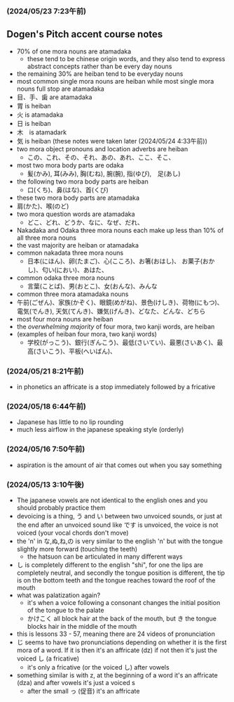 ### (2024/05/23 7:23午前)
## Dogen's Pitch accent course notes
- 70% of one mora nouns are atamadaka
  - these tend to be chinese origin words, and they also tend to express abstract concepts rather than be every day nouns
- the remaining 30% are heiban tend to be everyday nouns
- most common single mora nouns are heiban while most single mora nouns full stop are atamadaka
- 目、手、歯 are atamadaka
- 胃 is heiban
- 火 is atamadaka
- 日 is heiban
- 木　is atamadark
- 気 is heiban
(these notes were taken later (2024/05/24 4:33午前))
- two mora object pronouns and location adverbs are heiban
  - この、これ、その、それ、あの、あれ、ここ、そこ、
- most two mora body parts are odaka
  - 髪(かみ), 耳(みみ), 胸(むね), 腕(腕), 指(ゆび),　足(あし)
- the following two mora body parts are heiban
  - 口(くち)、鼻(はな)、首(くび)
- these two mora body parts are atamadaka
 - 肩(かた)、喉(のど)
- two mora question words are atamadaka
  - どこ、どれ、どうか、なに、なぜ、だれ、
- Nakadaka and Odaka three mora nouns each make up less than 10% of all three mora nouns
- the vast majority are heiban or atamadaka
- common nakadata three mora nouns
  - 日本(にほん)、卵(たまご)、心(こころ)、お箸(おはし)、 お菓子(おかし)、匂い(におい)、あはた、
- common odaka three mora nouns
  - 言葉(ことば)、男(おとこ)、女(おんな)、みんな
- common three mora atamadaka nouns
 - 午前(ごぜん)、家族(かぞく)、眼鏡(めがね)、景色(けしき)、荷物(にもつ)、電気(でんき), 天気(てんき)、嫌気(げんき)、どなた、どんな、どちら
- most four mora nouns are heiban
- the *overwhelming majority* of four mora, two kanji words, are heiban
- (examples of heiban four mora, two kanji words)
  - 学校(がっこう)、銀行(ぎんこう)、最低(さいてい)、最悪(さいあく)、最高(さいこう)、平板(へいばん)、



### (2024/05/21 8:21午前)
- in phonetics an affricate is a stop immediately followed by a fricative


### (2024/05/18 6:44午前)
- Japanese has little to no lip rounding
- much less airflow in the japanese speaking style (orderly)



### (2024/05/16 7:50午前)
- aspiration is the amount of air that comes out when you say something



### (2024/05/13 3:10午後)
- The japanese vowels are not identical to the english ones and you should probably practice them
- devoicing is a thing, う and い between two unvoiced sounds, or just at the end after an unvoiced sound like です is unvoiced, the voice is not voiced (your vocal chords don't move)
- the 'n' in な,ぬ,ね,の is very similar to the english 'n' but with the tongue slightly more forward (touching the teeth)
  - the hatsuon can be articulated in many different ways
- し is completely different to the english "shi", for one the lips are completely neutral, and secondly the tongue position is different, the tip is on the bottom teeth and the tongue reaches toward the roof of the mouth
- what was palatization again?
  - it's when a voice following a consonant changes the initial position of the tongue to the palate
  - かけこく all block hair at the back of the mouth, but き the tongue blocks hair in the middle of the mouth
- this is lessons 33 - 57, meaning there are 24 videos of pronunciation
- じ seems to have two pronunciations depending on whether it is the first mora of a word. If it is then it's an affricate (dz) if not then it's just the voiced し (a fricative)
  - it's only a fricative (or the voiced し) after vowels
- something similar is with z, at the beginning of a word it's an affricate (dza) and after vowels it's just a voiced s
  - after the small っ (促音) it's an affricate

